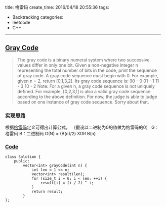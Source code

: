 title: 格雷码
create_time: 2016/04/18 20:55:36
tags:
- Backtracking
categories:
- leetcode
- C++

---
## [Gray Code](https://leetcode.com/problems/gray-code/)
> The gray code is a binary numeral system where two successive values differ in only one bit.
> Given a non-negative integer n representing the total number of bits in the code, print the sequence of gray code. A gray code sequence must begin with 0.
> For example, given n = 2, return [0,1,3,2]. Its gray code sequence is:
> 00 - 0
> 01 - 1
> 11 - 3
> 10 - 2
> Note:
> For a given n, a gray code sequence is not uniquely defined.
> For example, [0,2,3,1] is also a valid gray code sequence according to the above definition.
> For now, the judge is able to judge based on one instance of gray code sequence. Sorry about that.

### 实现思路
根据[格雷码](https://zh.wikipedia.org/wiki/%E6%A0%BC%E9%9B%B7%E7%A0%81)定义可得出计算公式。
（假设以二进制为0的值做为格雷码的0）
G：格雷码 B：二进制码
G(N) = (B(n)/2) XOR B(n)

### [Code](https://github.com/Finalcheat/leetcode/blob/master/src/Gray-Code.cpp)
```
class Solution {
    public:
        vector<int> grayCode(int n) {
            int len = 1 << n;
            vector<int> result(len);
            for (size_t i = 0; i < len; ++i) {
                result[i] = (i / 2) ^ i;
            }
            return result;
        }
};
```
